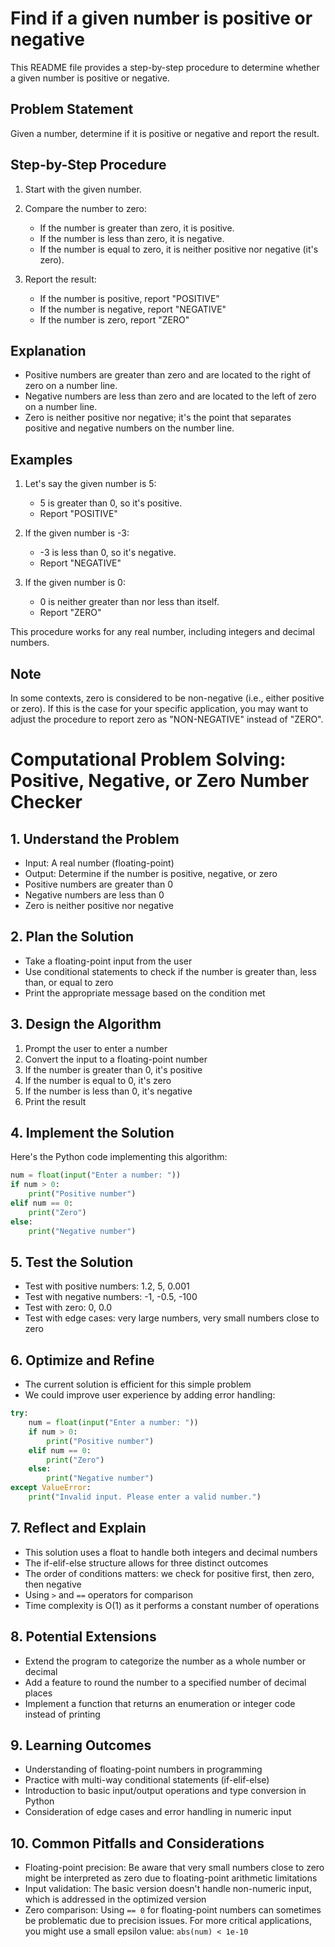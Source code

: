 # Find if a given number is positive or negative

This README file provides a step-by-step procedure to determine whether a given number is positive or negative.

## Problem Statement

Given a number, determine if it is positive or negative and report the result.

## Step-by-Step Procedure

1. Start with the given number.

2. Compare the number to zero:
   - If the number is greater than zero, it is positive.
   - If the number is less than zero, it is negative.
   - If the number is equal to zero, it is neither positive nor negative (it's zero).

3. Report the result:
   - If the number is positive, report "POSITIVE"
   - If the number is negative, report "NEGATIVE"
   - If the number is zero, report "ZERO"

## Explanation

- Positive numbers are greater than zero and are located to the right of zero on a number line.
- Negative numbers are less than zero and are located to the left of zero on a number line.
- Zero is neither positive nor negative; it's the point that separates positive and negative numbers on the number line.

## Examples

1. Let's say the given number is 5:
   - 5 is greater than 0, so it's positive.
   - Report "POSITIVE"

2. If the given number is -3:
   - -3 is less than 0, so it's negative.
   - Report "NEGATIVE"

3. If the given number is 0:
   - 0 is neither greater than nor less than itself.
   - Report "ZERO"

This procedure works for any real number, including integers and decimal numbers.

## Note

In some contexts, zero is considered to be non-negative (i.e., either positive or zero). If this is the case for your specific application, you may want to adjust the procedure to report zero as "NON-NEGATIVE" instead of "ZERO".


# Computational Problem Solving: Positive, Negative, or Zero Number Checker

## 1. Understand the Problem
- Input: A real number (floating-point)
- Output: Determine if the number is positive, negative, or zero
- Positive numbers are greater than 0
- Negative numbers are less than 0
- Zero is neither positive nor negative

## 2. Plan the Solution
- Take a floating-point input from the user
- Use conditional statements to check if the number is greater than, less than, or equal to zero
- Print the appropriate message based on the condition met

## 3. Design the Algorithm
1. Prompt the user to enter a number
2. Convert the input to a floating-point number
3. If the number is greater than 0, it's positive
4. If the number is equal to 0, it's zero
5. If the number is less than 0, it's negative
6. Print the result

## 4. Implement the Solution
Here's the Python code implementing this algorithm:

```python
num = float(input("Enter a number: "))
if num > 0:
    print("Positive number")
elif num == 0:
    print("Zero")
else:
    print("Negative number")
```

## 5. Test the Solution
- Test with positive numbers: 1.2, 5, 0.001
- Test with negative numbers: -1, -0.5, -100
- Test with zero: 0, 0.0
- Test with edge cases: very large numbers, very small numbers close to zero

## 6. Optimize and Refine
- The current solution is efficient for this simple problem
- We could improve user experience by adding error handling:

```python
try:
    num = float(input("Enter a number: "))
    if num > 0:
        print("Positive number")
    elif num == 0:
        print("Zero")
    else:
        print("Negative number")
except ValueError:
    print("Invalid input. Please enter a valid number.")
```

## 7. Reflect and Explain
- This solution uses a float to handle both integers and decimal numbers
- The if-elif-else structure allows for three distinct outcomes
- The order of conditions matters: we check for positive first, then zero, then negative
- Using `>` and `==` operators for comparison
- Time complexity is O(1) as it performs a constant number of operations

## 8. Potential Extensions
- Extend the program to categorize the number as a whole number or decimal
- Add a feature to round the number to a specified number of decimal places
- Implement a function that returns an enumeration or integer code instead of printing

## 9. Learning Outcomes
- Understanding of floating-point numbers in programming
- Practice with multi-way conditional statements (if-elif-else)
- Introduction to basic input/output operations and type conversion in Python
- Consideration of edge cases and error handling in numeric input

## 10. Common Pitfalls and Considerations
- Floating-point precision: Be aware that very small numbers close to zero might be interpreted as zero due to floating-point arithmetic limitations
- Input validation: The basic version doesn't handle non-numeric input, which is addressed in the optimized version
- Zero comparison: Using `== 0` for floating-point numbers can sometimes be problematic due to precision issues. For more critical applications, you might use a small epsilon value: `abs(num) < 1e-10`
